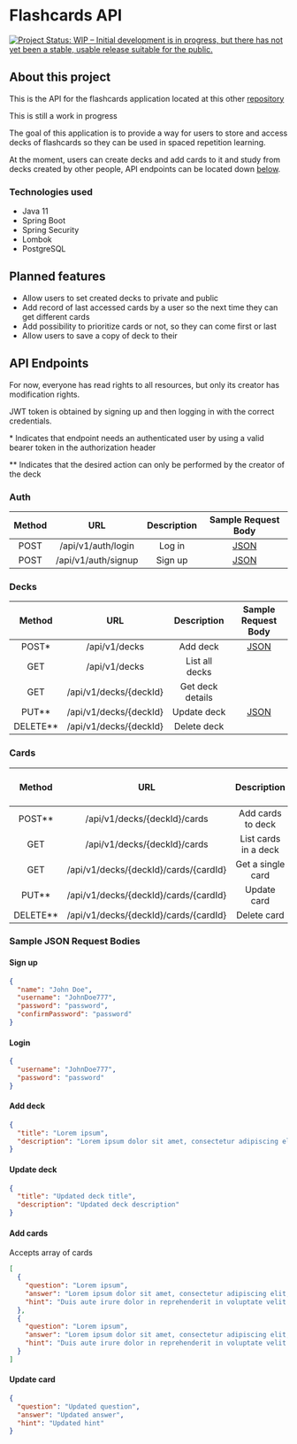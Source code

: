 # Flashcards API

[![Project Status: WIP – Initial development is in progress, but there has not yet been a stable, usable release suitable for the public.](https://www.repostatus.org/badges/latest/wip.svg)](https://www.repostatus.org/#wip)

## About this project

This is the API for the flashcards application located at this other [repository](https://github.com/gabrielnakaema/flashcards-client)

This is still a work in progress

The goal of this application is to provide a way for users to store and access decks of flashcards so they can be used in spaced repetition learning.

At the moment, users can create decks and add cards to it and study from decks created by other people, API endpoints can be located down [below](#api-endpoints).

### Technologies used

- Java 11
- Spring Boot
- Spring Security
- Lombok
- PostgreSQL

## Planned features

- Allow users to set created decks to private and public
- Add record of last accessed cards by a user so the next time they can get different cards
- Add possibility to prioritize cards or not, so they can come first or last
- Allow users to save a copy of deck to their

## <a id="api-endpoints">API Endpoints</a>

For now, everyone has read rights to all resources, but only its creator has modification rights.

JWT token is obtained by signing up and then logging in with the correct credentials.

\* Indicates that endpoint needs an authenticated user by using a valid bearer token in the authorization header

\*\* Indicates that the desired action can only be performed by the creator of the deck

### Auth

| Method |         URL         | Description | Sample Request Body  |
| :----: | :-----------------: | :---------: | :------------------: |
|  POST  | /api/v1/auth/login  |   Log in    | [JSON](#login-body)  |
|  POST  | /api/v1/auth/signup |   Sign up   | [JSON](#signup-body) |

### Decks

|   Method   |          URL           |   Description    |    Sample Request Body    |
| :--------: | :--------------------: | :--------------: | :-----------------------: |
|   POST\*   |     /api/v1/decks      |     Add deck     |  [JSON](#add-deck-body)   |
|    GET     |     /api/v1/decks      |  List all decks  |                           |
|    GET     | /api/v1/decks/{deckId} | Get deck details |                           |
|  PUT\*\*   | /api/v1/decks/{deckId} |   Update deck    | [JSON](#update-deck-body) |
| DELETE\*\* | /api/v1/decks/{deckId} |   Delete deck    |                           |

### Cards

|   Method   |                  URL                  |     Description      |    Sample Request Body    |
| :--------: | :-----------------------------------: | :------------------: | :-----------------------: |
|  POST\*\*  |     /api/v1/decks/{deckId}/cards      |  Add cards to deck   |  [JSON](#add-cards-body)  |
|    GET     |     /api/v1/decks/{deckId}/cards      | List cards in a deck |                           |
|    GET     | /api/v1/decks/{deckId}/cards/{cardId} |  Get a single card   |                           |
|  PUT\*\*   | /api/v1/decks/{deckId}/cards/{cardId} |     Update card      | [JSON](#update-card-body) |
| DELETE\*\* | /api/v1/decks/{deckId}/cards/{cardId} |     Delete card      |                           |

### Sample JSON Request Bodies

#### <a id="signup-body">Sign up</a>

```json
{
  "name": "John Doe",
  "username": "JohnDoe777",
  "password": "password",
  "confirmPassword": "password"
}
```

#### <a id="login-body">Login</a>

```json
{
  "username": "JohnDoe777",
  "password": "password"
}
```

#### <a id="add-deck-body">Add deck</a>

```json
{
  "title": "Lorem ipsum",
  "description": "Lorem ipsum dolor sit amet, consectetur adipiscing elit, sed do eiusmod tempor incididunt ut labore"
}
```

#### <a id="update-deck-body">Update deck</a>

```json
{
  "title": "Updated deck title",
  "description": "Updated deck description"
}
```

#### <a id="add-cards-body">Add cards</a>

Accepts array of cards

```json
[
  {
    "question": "Lorem ipsum",
    "answer": "Lorem ipsum dolor sit amet, consectetur adipiscing elit, sed do eiusmod tempor incididunt ut labore",
    "hint": "Duis aute irure dolor in reprehenderit in voluptate velit esse"
  },
  {
    "question": "Lorem ipsum",
    "answer": "Lorem ipsum dolor sit amet, consectetur adipiscing elit, sed do eiusmod tempor incididunt ut labore",
    "hint": "Duis aute irure dolor in reprehenderit in voluptate velit esse"
  }
]
```

#### <a id="update-card-body">Update card</a>

```json
{
  "question": "Updated question",
  "answer": "Updated answer",
  "hint": "Updated hint"
}
```
